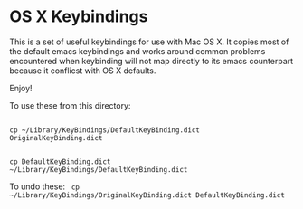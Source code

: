 OS X Keybindings
================

This is a set of useful keybindings for use with Mac OS X. It copies most of the default emacs keybindings and works around common problems encountered when keybinding will not map directly to its emacs counterpart because it conflicst with OS X defaults.

Enjoy!

To use these from this directory:

<code>
cp ~/Library/KeyBindings/DefaultKeyBinding.dict OriginalKeyBinding.dict

cp DefaultKeyBinding.dict ~/Library/KeyBindings/DefaultKeyBinding.dict
</code>

To undo these:
<code>
cp ~/Library/KeyBindings/OriginalKeyBinding.dict DefaultKeyBinding.dict
</code>